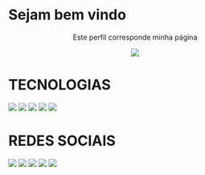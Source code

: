 <h1> Sejam bem vindo </h1>
<p align="center">Este perfil corresponde minha página</p>

<p align="center">
  <a href="https://github.com/DenverCoder1/readme-typing-svg">
	  <img src="https://readme-typing-svg.herokuapp.com?lines=Me+chamo+emmanuelle+coutinho;Sou+advogada,+Desenvolvedora+Full+Stack!&center=true&width=780&height=45">
  </a>
</p>

# TECNOLOGIAS

<img src="https://img.shields.io/badge/HTML5-FF00FF?style=for-the-badge&logo=Codecov&logoColor=white" />
<img src="https://img.shields.io/badge/CSS3-FFFF00?style=for-the-badge&logo=Codecov&logoColor=white" />
<img src="https://img.shields.io/badge/BOOTSTRAP-00FF00?style=for-the-badge&logo=Codecov&logoColor=white" />
<img src="https://img.shields.io/badge/GIT-B0E0E6?style=for-the-badge&logo=Codecov&logoColor=white" />
<img src="https://img.shields.io/badge/GITHUB-FF1493?style=for-the-badge&logo=Codecov&logoColor=white" />

# REDES SOCIAIS

<img src="https://img.shields.io/badge/FACEBOOK-FF00FF?style=for-the-badge&logo=Codecov&logoColor=white" />
<img src="https://img.shields.io/badge/INSTAGRAM-FFFF00?style=for-the-badge&logo=Codecov&logoColor=white" />
<img src="https://img.shields.io/badge/TWINTER-00FF00?style=for-the-badge&logo=Codecov&logoColor=white" />
<img src="https://img.shields.io/badge/LINKEDIN-B0E0E6?style=for-the-badge&logo=Codecov&logoColor=white" />
<img src="https://img.shields.io/badge/YOUTUBE-FF1493?style=for-the-badge&logo=Codecov&logoColor=white" />








